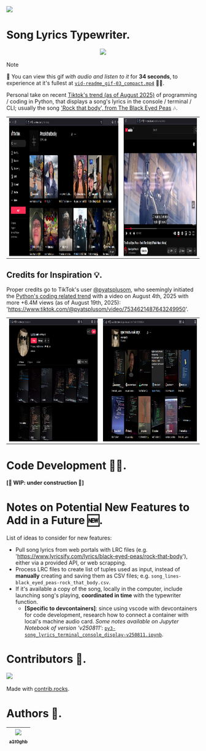 <!-- Badges:
- Source: 'https://shields.io/docs/static-badges', 'https://shields.io/badges/static-badge'.
- HTML structure followed: 'https://github.com/facebook/docusaurus/blob/main/README.md?plain=1'.
- Badges with logos: 'https://shields.io/docs/logos', 'https://simpleicons.org/', 'https://github.com/simple-icons/simple-icons/blob/master/slugs.md'.
- HTML <a> tag not redirecting: 'https://stackoverflow.com/questions/8260546/make-a-html-link-that-does-nothing-literally-nothing/8260561#8260561', 'https://www.geeksforgeeks.org/html/how-to-create-html-link-that-does-not-follow-the-link/'.
-->

<!-- Badge: WIP -->
<p align="left">
  <a href="#" onclick="return false;"><img src="https://img.shields.io/badge/STATUS-WIP-yellow?style=flat"/></a>
</p>

<!-- Badge: Done
<p align="left">
  <a href="#" onclick="return false;"><img src="https://img.shields.io/badge/STATUS-DONE-green?style=flat"/></a>
</p>
-->

<!-- README structure followed:
- 'https://www.aluracursos.com/blog/como-escribir-un-readme-increible-en-tu-github/'.
- 'https://github.com/camilafernanda/GlicoCare/'.
- 'https://github.com/nasa/openmct/'.
- 'https://github.com/facebook/docusaurus'.
-->

# Song Lyrics Typewriter.

<!-- 
<p align="center">
  🌐 '<a href="#">[URL]</a>'
</p>
 -->

<!--
Enable autoplay of animated images:
- 'https://stackoverflow.com/questions/72508378/enable-gif-autoplay-on-github-readme/72509078#72509078'.
- 'https://github.com/orgs/community/discussions/47709'.
- 'https://github.com/settings/accessibility'.
Image width for GitHub READMEs:
- 'https://github.com/orgs/community/discussions/42424'.
- 'https://gist.github.com/uupaa/f77d2bcf4dc7a294d109'.
-->

<p align="center">
  <img src="rsrcs/media/img-readme_gif.gif" width="1200" />
</p>

<!-- Reference files or folders in project: 'https://docs.github.com/en/repositories/managing-your-repositorys-settings-and-features/customizing-your-repository/about-readmes#relative-links-and-image-paths-in-markdown-files'.
 -->

> [!NOTE]
> 🎵 You can view this gif *with audio and listen to it* for **34 seconds**, to experience at it's fullest at [`vid-readme_gif-03_compact.mp4`](rsrcs/media/vid-readme_gif-03_compact.mp4) 🎵🤩.

Personal take on recent <a href="https://www.tiktok.com/tag/rockthatbody">Tiktok's trend (as of August 2025)</a> of programming / coding in Python, that displays a song's lyrics in the console / terminal / CLI; usually the song <a href="https://www.youtube.com/watch?v=nmnjL26OBcY">'Rock that body', from The Black Eyed Peas</a> 🎶.

<!-- Have 2 columns in Markdown:
- 'https://stackoverflow.com/questions/30514408/have-two-columns-in-markdown'.
 -->
<p align="center">
<table>
<tr>
<td>

<img src="rsrcs/media/img-rock_that_body_tiktok_trend.png" height="360" />

</td>
<td>

<img src="rsrcs/media/img-rock_that_body_song.png" height="360" />

</td>
</tr>
</table>
</p>

## Credits for Inspiration 💡.

Proper credits go to TikTok's user <a href="https://www.tiktok.com/@pyatsplusom">@pyatsplusom</a>, who seemingly initiated the <a href="https://www.tiktok.com/music/%D0%BE%D1%80%D0%B8%D0%B3%D0%B8%D0%BD%D0%B0%D0%BB%D1%8C%D0%BD%D1%8B%D0%B9-%D0%B7%D0%B2%D1%83%D0%BA-7534621522909088542">Python's coding related trend</a> with a video on August 4th, 2025 with more +6.4M views (as of August 19th, 2025): '<https://www.tiktok.com/@pyatsplusom/video/7534621487643249950>'.

<p align="center">
<table>
<tr>
<td>

<img src="rsrcs/media/img-tiktok_pyatsplusom_user_profile.png" height="320" />

</td>
<td>

<img src="rsrcs/media/img-tiktok_pyatsplusom_trend.png" height="320" />

</td>
</tr>
</table>
</p>

# Code Development 👩‍💻.

**[🚧 WIP: under construction 🚧]**

# Notes on Potential New Features to Add in a Future 🆕.

List of ideas to consider for new features:

- Pull song lyrics from web portals with LRC files (e.g. '<https://www.lyricsify.com/lyrics/black-eyed-peas/rock-that-body>'), either via a provided API, or web scrapping.
- Process LRC files to create list of tuples used as input, instead of **manually** creating and saving them as CSV files; e.g. `song_lines-black_eyed_peas-rock_that_body.csv`.
- If it's available a copy of the song, locally in the computer, include launching song's playing, **coordinated in time** with the typewriter function.
    - **[Specific to devcontainers]**: since using vscode with devcontainers for code development, research how to connect a container with local's machine audio card. *Some notes available on Jupyter Notebook of version 'v250811'*: [`py3-song_lyrics_terminal_console_display-v250811.ipynb`](rsrcs/v250811/py3-song_lyrics_terminal_console_display-v250811.ipynb).

<!-- Embed dynamic content (image) of contributors:
- 'https://dev.to/lacolaco/introducing-contributors-img-keep-contributors-in-readme-md-gci'.
- 'https://contrib.rocks/'.
- 'https://contrib.rocks/preview?repo=a1t0ghb%2Fcourses-oracle_one-logica_programacion_II-d250726'
-->
# Contributors 🤝.

<a href="https://github.com/a1t0ghb/project-python-song_lyrics_terminal_console_display-d250810/graphs/contributors">
  <img src="https://contrib.rocks/image?repo=a1t0ghb/project-python-song_lyrics_terminal_console_display-d250810" />
</a>

Made with [contrib.rocks](https://contrib.rocks).

<!-- Authors table structure
- From repo: 'https://github.com/camilafernanda/GlicoCare/blob/main/README.md?plain=1'.
-->
# Authors 📜.

| [<img src="https://avatars.githubusercontent.com/u/32377614?v=4" width=70><br><sub>a1t0ghb</sub>](https://github.com/a1t0ghb) |
| :---: |
